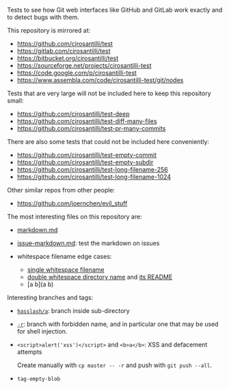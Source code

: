 Tests to see how Git web interfaces like GitHub and GitLab work exactly and to detect bugs with them.

This repository is mirrored at:

- <https://github.com/cirosantilli/test>
- <https://gitlab.com/cirosantilli/test>
- <https://bitbucket.org/cirosantilli/test>
- <https://sourceforge.net/projects/cirosantilli-test>
- <https://code.google.com/p/cirosantilli-test>
- <https://www.assembla.com/code/cirosantilli-test/git/nodes>

Tests that are very large will not be included here to keep this repository small:

- <https://github.com/cirosantilli/test-deep>
- <https://github.com/cirosantilli/test-diff-many-files>
- <https://github.com/cirosantilli/test-pr-many-commits>

There are also some tests that could not be included here conveniently:

- <https://github.com/cirosantilli/test-empty-commit>
- <https://github.com/cirosantilli/test-empty-subdir>
- <https://github.com/cirosantilli/test-long-filename-256>
- <https://github.com/cirosantilli/test-long-filename-1024>

Other similar repos from other people:

- <https://github.com/joernchen/evil_stuff>

The most interesting files on this repository are:

-   [markdown.md](markdown.md)

-   [issue-markdown.md](issue-markdown.md): test the markdown on issues

-   whitespace filename edge cases:

    - [single whitespace filename](%20)
    - [double whitespace directory name](%20%20/) and [its README](%20%20/README.md)
    - [a b](a b)

Interesting branches and tags:

-   [`hasslash/a`](../hasslash/a): branch inside sub-directory

-   [`-r`](../-r): branch with forbidden name, and in particular one that may be used for shell injection. 

-   `<script>alert('xss')</script>` and `<b>a</b>`: XSS and defacement attempts

    Create manually with `cp master -- -r` and push with `git push --all`.

-   `tag-empty-blob`

